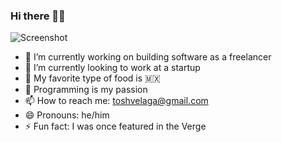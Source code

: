### Hi there 👋🏽

![Screenshot](https://user-images.githubusercontent.com/38474161/90269895-38148a00-de0e-11ea-83ef-78749cf58315.jpg)

- 🔭 I’m currently working on building software as a freelancer
- 🌱 I’m currently looking to work at a startup
- 🌮 My favorite type of food is 🇲🇽
- 💜 Programming is my passion 
- 📫 How to reach me: toshvelaga@gmail.com
- 😄 Pronouns: he/him
- ⚡ Fun fact: I was once featured in the Verge

